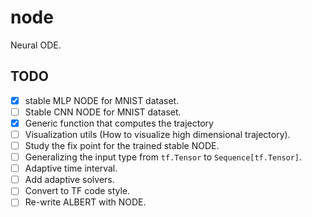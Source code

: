 # node

Neural ODE.

## TODO

- [X] stable MLP NODE for MNIST dataset.
- [ ] Stable CNN NODE for MNIST dataset.
- [X] Generic function that computes the trajectory
- [ ] Visualization utils (How to visualize high dimensional trajectory).
- [ ] Study the fix point for the trained stable NODE.
- [ ] Generalizing the input type from `tf.Tensor` to `Sequence[tf.Tensor]`.
- [ ] Adaptive time interval.
- [ ] Add adaptive solvers.
- [ ] Convert to TF code style.
- [ ] Re-write ALBERT with NODE.
